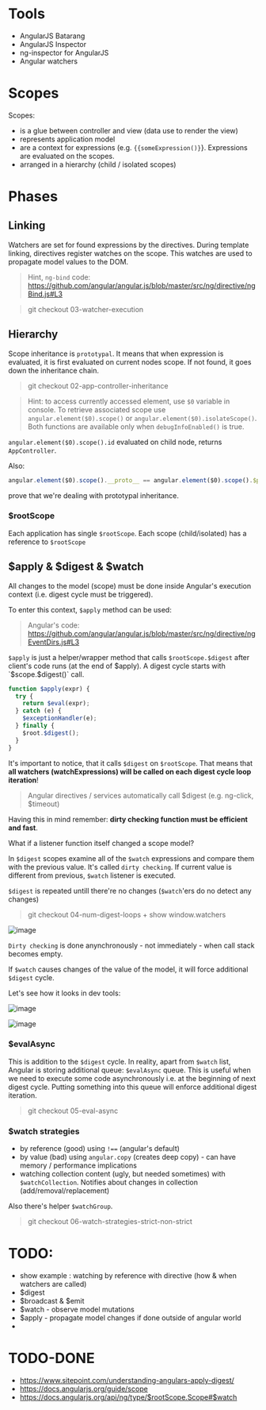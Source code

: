 # Tools

- AngularJS Batarang
- AngularJS Inspector
- ng-inspector for AngularJS
- Angular watchers

# Scopes

Scopes:
- is a glue between controller and view (data use to render the view)
- represents application model
- are a context for expressions (e.g. `{{someExpression()}`}. Expressions are evaluated on the scopes.
- arranged in a hierarchy (child / isolated scopes)

# Phases

## Linking

Watchers are set for found expressions by the directives. During template linking, directives register watches on the scope. This watches are used to propagate model values to the DOM.

> Hint, `ng-bind` code: https://github.com/angular/angular.js/blob/master/src/ng/directive/ngBind.js#L3

> git checkout 03-watcher-execution

## Hierarchy

Scope inheritance is `prototypal`. It means that when expression is evaluated, it is first evaluated on current nodes scope. If not found, it goes down the inheritance chain.

> git checkout 02-app-controller-inheritance

> Hint: to access currently accessed element, use `$0` variable in console. To retrieve associated scope use `angular.element($0).scope()` or `angular.element($0).isolateScope()`. Both functions are available only when `debugInfoEnabled()` is true.

`angular.element($0).scope().id` evaluated on child node, returns `AppController`.

Also: 

``` javascript
angular.element($0).scope().__proto__ == angular.element($0).scope().$parent
```

prove that we're dealing with prototypal inheritance.

### $rootScope

Each application has single `$rootScope`. Each scope (child/isolated) has a reference to `$rootScope`

## $apply & $digest & $watch

All changes to the model (scope) must be done inside Angular's execution context (i.e. digest cycle must be triggered).

To enter this context, `$apply` method can be used:

> Angular's code: https://github.com/angular/angular.js/blob/master/src/ng/directive/ngEventDirs.js#L3

`$apply` is just a helper/wrapper method that calls `$rootScope.$digest` after client's code runs (at the end of $apply). A digest cycle starts with `$scope.$digest()` call.

``` javascript 
function $apply(expr) {
  try {
    return $eval(expr);
  } catch (e) {
    $exceptionHandler(e);
  } finally {
    $root.$digest();
  }
}
```

It's important to notice, that it calls `$digest` on `$rootScope`. That means that **all watchers (watchExpressions) will be called on each digest cycle loop iteration**!

> Angular directives / services automatically call $digest (e.g. ng-click, $timeout)

Having this in mind remember: **dirty checking function must be efficient and fast**.

What if a listener function itself changed a scope model?

In `$digest` scopes examine all of the `$watch` expressions and compare them with the previous value. It's called `dirty checking`. If current value is different from previous, `$watch` listener is executed.

`$digest` is repeated untill there're no changes (`$watch`'ers do no detect any changes)

> git checkout 04-num-digest-loops + show window.watchers

![image](https://cloud.githubusercontent.com/assets/5444220/24399818/5a5a7986-13ae-11e7-8793-d11516a1b477.png)

`Dirty checking` is done anynchronously - not immediately - when call stack becomes empty.

If `$watch` causes changes of the value of the model, it will force additional `$digest` cycle.

Let's see how it looks in dev tools:

![image](https://cloud.githubusercontent.com/assets/5444220/24363701/e441ca80-1310-11e7-8a03-e46bce4b8518.png)

![image](https://cloud.githubusercontent.com/assets/5444220/24396463/943e97aa-13a3-11e7-8c5c-096c96e995eb.png)

### $evalAsync

This is addition to the `$digest` cycle. In reality, apart from `$watch` list, Angular is storing additional queue: `$evalAsync` queue. This is useful when we need to execute some code asynchronously i.e. at the beginning of next digest cycle. Putting something into this queue will enforce additional digest iteration.

> git checkout 05-eval-async

### $watch strategies

- by reference (good) using `!==` (angular's default)
- by value (bad) using `angular.copy` (creates deep copy) - can have memory / performance implications 
- watching collection content (ugly, but needed sometimes) with `$watchCollection`. Notifies about changes in collection (add/removal/replacement)

Also there's helper `$watchGroup`.

> git checkout 06-watch-strategies-strict-non-strict

# TODO: 
- show example : watching by reference with directive (how & when watchers are called)
- $digest
- $broadcast & $emit
- $watch - observe model mutations
- $apply - propagate model changes if done outside of angular world
- 

# TODO-DONE
- https://www.sitepoint.com/understanding-angulars-apply-digest/
- https://docs.angularjs.org/guide/scope
- https://docs.angularjs.org/api/ng/type/$rootScope.Scope#$watch
